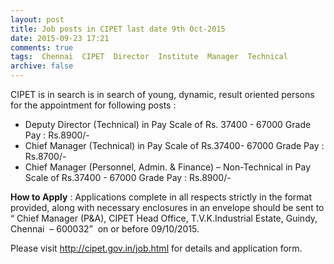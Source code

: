 ```yaml
---
layout: post
title: Job posts in CIPET last date 9th Oct-2015   
date: 2015-09-23 17:21
comments: true
tags:  Chennai  CIPET  Director  Institute  Manager  Technical 
archive: false
---
```

CIPET is in search is in search of young, dynamic, result oriented persons for the appointment for following posts : 

- Deputy Director (Technical) in Pay Scale of Rs. 37400 - 67000 Grade Pay : Rs.8900/- 
- Chief Manager (Technical) in Pay Scale of Rs.37400- 67000 Grade Pay : Rs.8700/-
- Chief Manager (Personnel, Admin. & Finance) – Non-Technical in Pay Scale of Rs.37400 - 67000 Grade Pay : Rs.8900/-

**How to Apply** : Applications complete in all respects strictly in the format provided, along with necessary enclosures in an envelope should be sent to “ Chief Manager (P&A), CIPET Head Office, T.V.K.Industrial Estate, Guindy, Chennai  – 600032”  on or before 09/10/2015. 

Please visit <http://cipet.gov.in/job.html> for details and application form.
